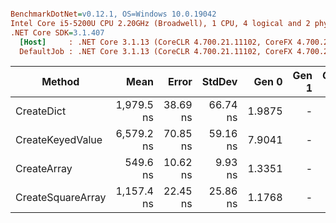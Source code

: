 ``` ini

BenchmarkDotNet=v0.12.1, OS=Windows 10.0.19042
Intel Core i5-5200U CPU 2.20GHz (Broadwell), 1 CPU, 4 logical and 2 physical cores
.NET Core SDK=3.1.407
  [Host]     : .NET Core 3.1.13 (CoreCLR 4.700.21.11102, CoreFX 4.700.21.11602), X64 RyuJIT
  DefaultJob : .NET Core 3.1.13 (CoreCLR 4.700.21.11102, CoreFX 4.700.21.11602), X64 RyuJIT


```
|            Method |       Mean |    Error |   StdDev |  Gen 0 | Gen 1 | Gen 2 | Allocated |
|------------------ |-----------:|---------:|---------:|-------:|------:|------:|----------:|
|        CreateDict | 1,979.5 ns | 38.69 ns | 66.74 ns | 1.9875 |     - |     - |   3.05 KB |
|  CreateKeyedValue | 6,579.2 ns | 70.85 ns | 59.16 ns | 7.9041 |     - |     - |  12.13 KB |
|       CreateArray |   549.6 ns | 10.62 ns |  9.93 ns | 1.3351 |     - |     - |   2.05 KB |
| CreateSquareArray | 1,157.4 ns | 22.45 ns | 25.86 ns | 1.1768 |     - |     - |    1.8 KB |
